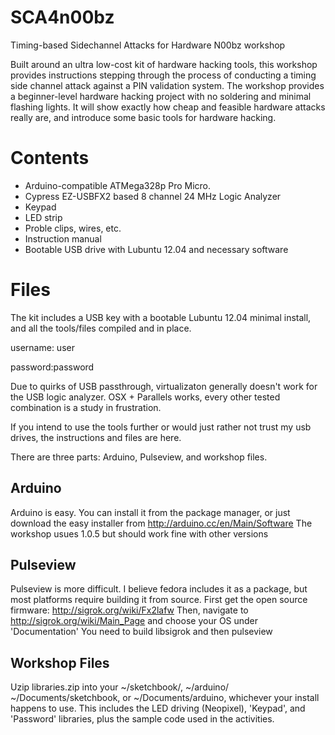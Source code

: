 SCA4n00bz
=========

Timing-based Sidechannel Attacks for Hardware N00bz workshop

Built around an ultra low-cost kit of hardware hacking tools, this workshop provides  instructions stepping through the process of conducting a timing side channel attack against a PIN validation system. 
The workshop provides a beginner-level hardware hacking project with no soldering and
minimal flashing lights. It will show exactly how cheap and feasible hardware attacks really are, and introduce some basic tools for hardware hacking.

Contents
========
* Arduino-compatible ATMega328p Pro Micro.
* Cypress EZ-USBFX2 based 8 channel 24 MHz Logic Analyzer
* Keypad
* LED strip
* Proble clips, wires, etc.
* Instruction manual
* Bootable USB drive with Lubuntu 12.04 and necessary software

Files
=====
The kit includes a USB key with a bootable Lubuntu 12.04 minimal install, and all the tools/files compiled and in place. 

username: user

password:password


Due to quirks of USB passthrough, virtualizaton generally doesn't work for the USB logic analyzer. OSX + Parallels works, every other tested combination is a study in frustration.

If you intend to use the tools further or would just rather not trust my usb drives, the instructions and files are here.

There are three parts: Arduino, Pulseview, and workshop files.

Arduino
-------
Arduino is easy. You can install it from the package manager, or just download the easy installer from http://arduino.cc/en/Main/Software
The workshop usues 1.0.5 but should work fine with other versions

Pulseview
---------
Pulseview is more difficult. I believe fedora includes it as a package, but most platforms require building it from source.
First get the open source firmware: http://sigrok.org/wiki/Fx2lafw
Then, navigate to http://sigrok.org/wiki/Main_Page and choose your OS under 'Documentation' You need to build libsigrok and then pulseview

Workshop Files
--------------
Uzip libraries.zip into your ~/sketchbook/, ~/arduino/ ~/Documents/sketchbook, or ~/Documents/arduino, whichever your install happens to use. This includes the LED driving (Neopixel), 'Keypad', and 'Password' libraries, plus the sample code used in the activities.
